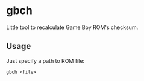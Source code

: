 # gbch
Little tool to recalculate Game Boy ROM's checksum.

## Usage
Just specify a path to ROM file:
```
gbch <file>
```
